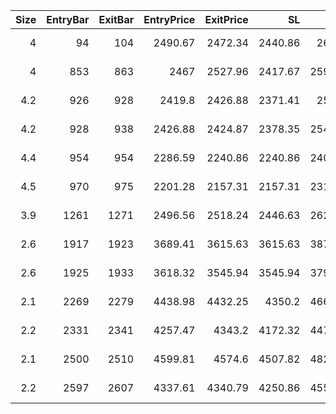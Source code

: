 |   Size |   EntryBar |   ExitBar |   EntryPrice |   ExitPrice |      SL |      TP |      PnL |   Commission |    ReturnPct | EntryTime                 | ExitTime                  | Duration        | Tag   |   Entry_λ(rsi) |   Exit_λ(rsi) |
|-------:|-----------:|----------:|-------------:|------------:|--------:|--------:|---------:|-------------:|-------------:|:--------------------------|:--------------------------|:----------------|:------|---------------:|--------------:|
|    4   |         94 |       104 |      2490.67 |     2472.34 | 2440.86 | 2615.2  |  -73.32  |            0 | -0.00735947  | 2025-05-17 03:00:00+00:00 | 2025-05-17 13:00:00+00:00 | 0 days 10:00:00 |       |        29.0597 |       25.6463 |
|    4   |        853 |       863 |      2467    |     2527.96 | 2417.67 | 2590.36 |  243.84  |            0 |  0.0247102   | 2025-06-17 18:00:00+00:00 | 2025-06-18 04:00:00+00:00 | 0 days 10:00:00 |       |        35.8289 |       58.6721 |
|    4.2 |        926 |       928 |      2419.8  |     2426.88 | 2371.41 | 2540.8  |   29.736 |            0 |  0.00292586  | 2025-06-20 19:00:00+00:00 | 2025-06-20 21:00:00+00:00 | 0 days 02:00:00 |       |        11.7587 |       20.0313 |
|    4.2 |        928 |       938 |      2426.88 |     2424.87 | 2378.35 | 2548.23 |   -8.442 |            0 | -0.000828224 | 2025-06-20 21:00:00+00:00 | 2025-06-21 07:00:00+00:00 | 0 days 10:00:00 |       |        20.0313 |       45.0347 |
|    4.4 |        954 |       954 |      2286.59 |     2240.86 | 2240.86 | 2400.92 | -201.22  |            0 | -0.02        | 2025-06-21 23:00:00+00:00 | 2025-06-21 23:00:00+00:00 | 0 days 00:00:00 |       |        21.2777 |       21.2777 |
|    4.5 |        970 |       975 |      2201.28 |     2157.31 | 2157.31 | 2311.41 | -197.851 |            0 | -0.0199733   | 2025-06-22 15:00:00+00:00 | 2025-06-22 20:00:00+00:00 | 0 days 05:00:00 |       |        20.2497 |       32.1878 |
|    3.9 |       1261 |      1271 |      2496.56 |     2518.24 | 2446.63 | 2621.39 |   84.552 |            0 |  0.00868395  | 2025-07-04 18:00:00+00:00 | 2025-07-05 04:00:00+00:00 | 0 days 10:00:00 |       |        18.9982 |       52.1877 |
|    2.6 |       1917 |      1923 |      3689.41 |     3615.63 | 3615.63 | 3873.89 | -191.824 |            0 | -0.0199973   | 2025-08-01 02:00:00+00:00 | 2025-08-01 08:00:00+00:00 | 0 days 06:00:00 |       |        39.1328 |       13.6612 |
|    2.6 |       1925 |      1933 |      3618.32 |     3545.94 | 3545.94 | 3799.23 | -188.178 |            0 | -0.0200027   | 2025-08-01 10:00:00+00:00 | 2025-08-01 18:00:00+00:00 | 0 days 08:00:00 |       |        19.5502 |       25.57   |
|    2.1 |       2269 |      2279 |      4438.98 |     4432.25 | 4350.2  | 4660.93 |  -14.133 |            0 | -0.00151611  | 2025-08-15 18:00:00+00:00 | 2025-08-16 04:00:00+00:00 | 0 days 10:00:00 |       |        18.6011 |       47.0972 |
|    2.2 |       2331 |      2341 |      4257.47 |     4343.2  | 4172.32 | 4470.34 |  188.606 |            0 |  0.0201364   | 2025-08-18 08:00:00+00:00 | 2025-08-18 18:00:00+00:00 | 0 days 10:00:00 |       |        19.2817 |       59.5245 |
|    2.1 |       2500 |      2510 |      4599.81 |     4574.6  | 4507.82 | 4829.81 |  -52.941 |            0 | -0.00548066  | 2025-08-25 09:00:00+00:00 | 2025-08-25 19:00:00+00:00 | 0 days 10:00:00 |       |        28.345  |       18.1525 |
|    2.2 |       2597 |      2607 |      4337.61 |     4340.79 | 4250.86 | 4554.49 |    6.996 |            0 |  0.000733123 | 2025-08-29 10:00:00+00:00 | 2025-08-29 20:00:00+00:00 | 0 days 10:00:00 |       |        19.4424 |       40.4153 |